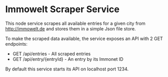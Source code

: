 # Immowelt Scraper Service

This node service scrapes all available entries for a given city from http://immowelt.de and stores them in a simple Json file store.

To make the scraped data available, the service exposes an API with 2 GET endpoints:
* GET /api/entries - All scraped entries
* GET /api/entry/{entryId} - An entry by its Immonet ID

By default this service starts its API on localhost port 1234.
